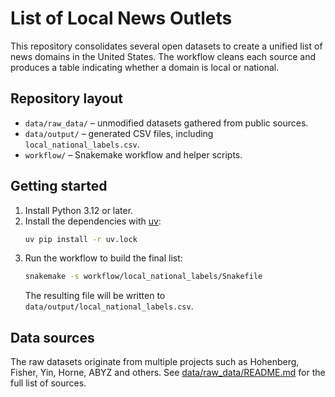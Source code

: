 # List of Local News Outlets

This repository consolidates several open datasets to create a unified list of news domains in the United States. The workflow cleans each source and produces a table indicating whether a domain is local or national.

## Repository layout

- `data/raw_data/` – unmodified datasets gathered from public sources.
- `data/output/` – generated CSV files, including `local_national_labels.csv`.
- `workflow/` – Snakemake workflow and helper scripts.

## Getting started

1. Install Python 3.12 or later.
2. Install the dependencies with [uv](https://github.com/astral-sh/uv):
   ```bash
   uv pip install -r uv.lock
   ```
3. Run the workflow to build the final list:
   ```bash
   snakemake -s workflow/local_national_labels/Snakefile
   ```
   The resulting file will be written to `data/output/local_national_labels.csv`.

## Data sources

The raw datasets originate from multiple projects such as Hohenberg, Fisher, Yin, Horne, ABYZ and others. See [data/raw_data/README.md](data/raw_data/README.md) for the full list of sources.

